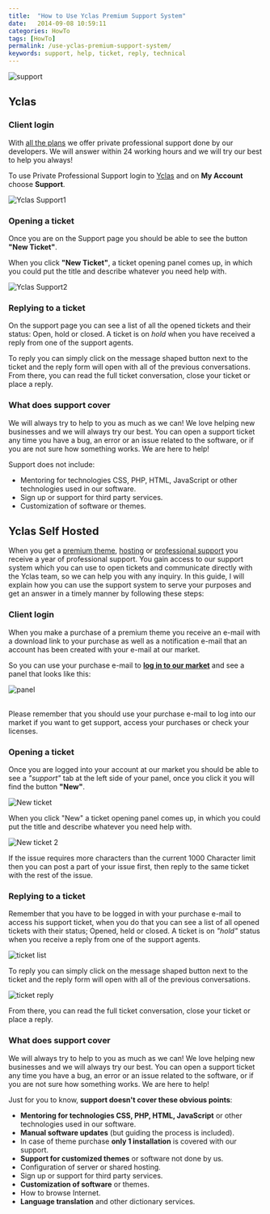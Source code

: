 ```yaml
---
title:  "How to Use Yclas Premium Support System"
date:   2014-09-08 10:59:11
categories: HowTo
tags: [HowTo]
permalink: /use-yclas-premium-support-system/
keywords: support, help, ticket, reply, technical
---
```

![support](//open-classifieds.com/wp-content/uploads/2014/09/1280x853xsupport2.jpg.pagespeed.ic.vp1LU3b4pa.jpg)

## Yclas

### Client login

With [all the plans](https://yclas.com/pricing.html) we offer private professional support done by our developers. We will answer within 24 working hours and we will try our best to help you always!

To use Private Professional Support login to [Yclas](https://yclas.com/panel/auth/login) and on **My Account** choose **Support**.

![Yclas Support1](//docs.yclas.com/images/yclas-support.png)

### Opening a ticket

Once you are on the Support page you should be able to see the button **"New Ticket"**.

When you click **"New Ticket"**, a ticket opening panel comes up, in which you could put the title and describe whatever you need help with.

![Yclas Support2](//docs.yclas.com/images/yclas-support1.png)

### Replying to a ticket

On the support page you can see a list of all the opened tickets and their status: Open, hold or closed. A ticket is on _hold_ when you have received a reply from one of the support agents.

To reply you can simply click on the message shaped button next to the ticket and the reply form will open with all of the previous conversations. From there, you can read the full ticket conversation, close your ticket or place a reply.


### What does support cover

We will always try to help to you as much as we can! We love helping new businesses and we will always try our best. You can open a support ticket any time you have a bug, an error or an issue related to the software, or if you are not sure how something works. We are here to help!

Support does not include:

+ Mentoring for technologies CSS, PHP, HTML, JavaScript or other technologies used in our software.
+ Sign up or support for third party services.
+ Customization of software or themes.


## Yclas Self Hosted

When you get a [premium theme](https://selfhosted.yclas.com/themes/), [hosting](https://yclas.com/self-hosted.html) or [professional support](https://selfhosted.yclas.com/services/support-pack.html) you receive a year of professional support. You gain access to our support system which you can use to open tickets and communicate directly with the Yclas team, so we can help you with any inquiry. In this guide, I will explain how you can use the support system to serve your purposes and get an answer in a timely manner by following these steps:

### Client login

When you make a purchase of a premium theme you receive an e-mail with a download link to your purchase as well as a notification e-mail that an account has been created with your e-mail at our market.

So you can use your purchase e-mail to **[log in to our market](https://selfhosted.yclas.com/oc-panel/auth/login)** and see a panel that looks like this:

![panel](//open-eshop.com/wp-content/uploads/2014/09/OE-panel-1024x184.png)

<br>
Please remember that you should use your purchase e-mail to log into our market if you want to get support, access your purchases or check your licenses.

### Opening a ticket

Once you are logged into your account at our market you should be able to see a _"support"_ tab at the left side of your panel, once you click it you will find the button **"New"**.

![New ticket](//open-eshop.com/wp-content/uploads/2014/09/New-ticket1-1024x224.png)

When you click "New" a ticket opening panel comes up, in which you could put the title and describe whatever you need help with.

![New ticket 2](//open-eshop.com/wp-content/uploads/2014/09/New-ticket2-1024x503.png)

If the issue requires more characters than the current 1000 Character limit then you can post a part of your issue first, then reply to the same ticket with the rest of the issue.

### Replying to a ticket

Remember that you have to be logged in with your purchase e-mail to access his support ticket, when you do that you can see a list of all opened tickets with their status; Opened, held or closed. A ticket is on _"hold"_ status when you receive a reply from one of the support agents.

![ticket list](//open-eshop.com/wp-content/uploads/2014/09/Hold-ticket-1024x260.png)

To reply you can simply click on the message shaped button next to the ticket and the reply form will open with all of the previous conversations.

![ticket reply](//open-eshop.com/wp-content/uploads/2014/09/reply-to-ticket-1024x531.png)

From there, you can read the full ticket conversation, close your ticket or place a reply.


### What does support cover

We will always try to help to you as much as we can! We love helping new businesses and we will always try our best. You can open a support ticket any time you have a bug, an error or an issue related to the software, or if you are not sure how something works. We are here to help!

Just for you to know, **support doesn't cover these obvious points**: 

+ **Mentoring for technologies CSS, PHP, HTML, JavaScript** or other technologies used in our software.
+ **Manual software updates** (but guiding the process is included).
+ In case of theme purchase **only 1 installation** is covered with our support.
+ **Support for customized themes** or software not done by us.
+ Configuration of server or shared hosting.
+ Sign up or support for third party services.
+ **Customization of software** or themes.
+ How to browse Internet.
+ **Language translation** and other dictionary services.